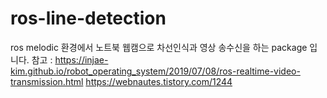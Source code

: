 # ros-line-detection
ros melodic 환경에서 노트북 웹캠으로 차선인식과 영상 송수신을 하는 package 입니다.
참고 : https://injae-kim.github.io/robot_operating_system/2019/07/08/ros-realtime-video-transmission.html
https://webnautes.tistory.com/1244
